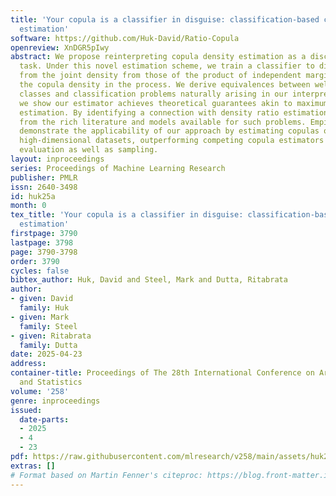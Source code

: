 ```yaml
---
title: 'Your copula is a classifier in disguise: classification-based copula density
  estimation'
software: https://github.com/Huk-David/Ratio-Copula
openreview: XnDGR5pIwy
abstract: We propose reinterpreting copula density estimation as a discriminative
  task. Under this novel estimation scheme, we train a classifier to distinguish samples
  from the joint density from those of the product of independent marginals, recovering
  the copula density in the process. We derive equivalences between well-known copula
  classes and classification problems naturally arising in our interpretation. Furthermore,
  we show our estimator achieves theoretical guarantees akin to maximum likelihood
  estimation. By identifying a connection with density ratio estimation, we benefit
  from the rich literature and models available for such problems. Empirically, we
  demonstrate the applicability of our approach by estimating copulas of real and
  high-dimensional datasets, outperforming competing copula estimators in density
  evaluation as well as sampling.
layout: inproceedings
series: Proceedings of Machine Learning Research
publisher: PMLR
issn: 2640-3498
id: huk25a
month: 0
tex_title: 'Your copula is a classifier in disguise: classification-based copula density
  estimation'
firstpage: 3790
lastpage: 3798
page: 3790-3798
order: 3790
cycles: false
bibtex_author: Huk, David and Steel, Mark and Dutta, Ritabrata
author:
- given: David
  family: Huk
- given: Mark
  family: Steel
- given: Ritabrata
  family: Dutta
date: 2025-04-23
address:
container-title: Proceedings of The 28th International Conference on Artificial Intelligence
  and Statistics
volume: '258'
genre: inproceedings
issued:
  date-parts:
  - 2025
  - 4
  - 23
pdf: https://raw.githubusercontent.com/mlresearch/v258/main/assets/huk25a/huk25a.pdf
extras: []
# Format based on Martin Fenner's citeproc: https://blog.front-matter.io/posts/citeproc-yaml-for-bibliographies/
---
```

